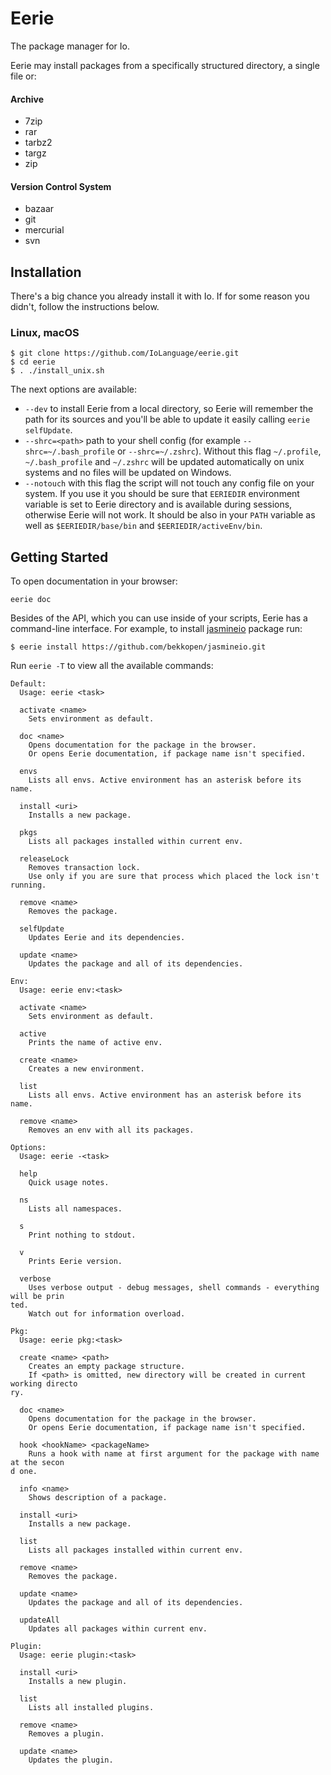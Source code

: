 # Eerie

The package manager for Io.

Eerie may install packages from a specifically structured directory, a single
file or:

#### Archive

- 7zip
- rar
- tarbz2
- targz
- zip

#### Version Control System

- bazaar
- git
- mercurial
- svn




## Installation

There's a big chance you already install it with Io. If for some reason you
didn't, follow the instructions below.


### Linux, macOS

```shell
$ git clone https://github.com/IoLanguage/eerie.git
$ cd eerie
$ . ./install_unix.sh
```

The next options are available:

- `--dev` to install Eerie from a local directory, so Eerie will remember the
  path for its sources and you'll be able to update it easily calling `eerie
  selfUpdate`. 
- `--shrc=<path>` path to your shell config (for example
  `--shrc=~/.bash_profile` or `--shrc=~/.zshrc`). Without this flag
  `~/.profile`, `~/.bash_profile` and `~/.zshrc` will be updated automatically
  on unix systems and no files will be updated on Windows.
- `--notouch` with this flag the script will not touch any config file on your
  system. If you use it you should be sure that `EERIEDIR` environment variable
  is set to Eerie directory and is available during sessions, otherwise Eerie
  will not work. It should be also in your `PATH` variable as well as
  `$EERIEDIR/base/bin` and `$EERIEDIR/activeEnv/bin`.




## Getting Started

To open documentation in your browser:

```shell
eerie doc
```

Besides of the API, which you can use inside of your scripts, Eerie has a
command-line interface. For example, to install
[jasmineio](https://github.com/bekkopen/jasmineio) package run:

```
$ eerie install https://github.com/bekkopen/jasmineio.git
```

Run `eerie -T` to view all the available commands:

```shell
Default:
  Usage: eerie <task>

  activate <name>
    Sets environment as default.

  doc <name>
    Opens documentation for the package in the browser.
    Or opens Eerie documentation, if package name isn't specified.

  envs
    Lists all envs. Active environment has an asterisk before its name.

  install <uri>
    Installs a new package.

  pkgs
    Lists all packages installed within current env.

  releaseLock
    Removes transaction lock.
    Use only if you are sure that process which placed the lock isn't running.

  remove <name>
    Removes the package.

  selfUpdate
    Updates Eerie and its dependencies.

  update <name>
    Updates the package and all of its dependencies.

Env:
  Usage: eerie env:<task>

  activate <name>
    Sets environment as default.

  active
    Prints the name of active env.

  create <name>
    Creates a new environment.

  list
    Lists all envs. Active environment has an asterisk before its name.

  remove <name>
    Removes an env with all its packages.

Options:
  Usage: eerie -<task>

  help
    Quick usage notes.

  ns
    Lists all namespaces.

  s
    Print nothing to stdout.

  v
    Prints Eerie version.

  verbose
    Uses verbose output - debug messages, shell commands - everything will be prin
ted.
    Watch out for information overload.

Pkg:
  Usage: eerie pkg:<task>

  create <name> <path>
    Creates an empty package structure.
    If <path> is omitted, new directory will be created in current working directo
ry.

  doc <name>
    Opens documentation for the package in the browser.
    Or opens Eerie documentation, if package name isn't specified.

  hook <hookName> <packageName>
    Runs a hook with name at first argument for the package with name at the secon
d one.

  info <name>
    Shows description of a package.

  install <uri>
    Installs a new package.

  list
    Lists all packages installed within current env.

  remove <name>
    Removes the package.

  update <name>
    Updates the package and all of its dependencies.

  updateAll
    Updates all packages within current env.

Plugin:
  Usage: eerie plugin:<task>

  install <uri>
    Installs a new plugin.

  list
    Lists all installed plugins.

  remove <name>
    Removes a plugin.

  update <name>
    Updates the plugin.
```
